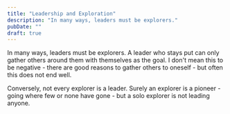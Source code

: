 ```yaml
---
title: "Leadership and Exploration"
description: "In many ways, leaders must be explorers."
pubDate: ""
draft: true
---
```


In many ways, leaders must be explorers. A leader who stays put can only gather others around them with themselves as the goal. I don't mean this to be negative - there are good reasons to gather others to oneself - but often this does not end well.

Conversely, not every explorer is a leader. Surely an explorer is a pioneer - going where few or none have gone - but a solo explorer is not leading anyone.
